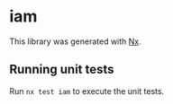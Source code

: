 # iam

This library was generated with [Nx](https://nx.dev).

## Running unit tests

Run `nx test iam` to execute the unit tests.
